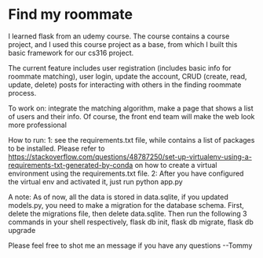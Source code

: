 # Find my roommate

I learned flask from an udemy course. The course contains a course project, and I used this course project as a base, from which I built this basic framework for our cs316 project.

The current feature includes user registration (includes basic info for roommate matching), user login, update the account, CRUD (create, read, update, delete) posts for interacting with others in the finding roommate process.

To work on: integrate the matching algorithm, make a page that shows a list of users and their info. Of course, the front end team will make the web look more professional

How to run: 1: see the requirements.txt file, while contains a list of packages to be installed. Please refer to https://stackoverflow.com/questions/48787250/set-up-virtualenv-using-a-requirements-txt-generated-by-conda on how to create a virtual environment using the requirements.txt file. 2: After you have configured the virtual env and activated it, just run python app.py

A note: As of now, all the data is stored in data.sqlite, if you updated models.py, you need to make a migration for the database schema. First, delete the migrations file, then delete data.sqlite. Then run the following 3 commands in your shell respectively, flask db init, flask db migrate, flask db upgrade

Please feel free to shot me an message if you have any questions --Tommy


